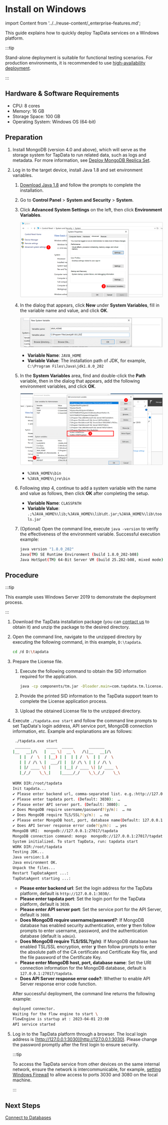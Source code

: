 # Install on Windows

import Content from '../../reuse-content/_enterprise-features.md';

<Content />

This guide explains how to quickly deploy TapData services on a Windows platform.

:::tip

Stand-alone deployment is suitable for functional testing scenarios. For production environments, it is recommended to use [high-availability deployment](../../administration/production-deploy/install-tapdata-ha.md).

:::

## Hardware & Software Requirements

- CPU: 8 cores
- Memory: 16 GB
- Storage Space: 100 GB
- Operating System: Windows OS (64-bit)

## Preparation

1. Install MongoDB (version 4.0 and above), which will serve as the storage system for TapData to run related data, such as logs and metadata. For more information, see [Deploy MongoDB Replica Set](../../administration/production-deploy/install-replica-mongodb.md).

2. Log in to the target device, install Java 1.8 and set environment variables.

   1. [Download Java 1.8](https://www.oracle.com/java/technologies/javase/javase8-archive-downloads.html) and follow the prompts to complete the installation.

   2. Go to **Control Panel** > **System and Security** > **System**.

   3. Click **Advanced System Settings** on the left, then click **Environment Variables**.

      ![Select Environment Variables](../../images/select_system_env.png)

   4. In the dialog that appears, click **New** under **System Variables**, fill in the variable name and value, and click **OK**.

      ![Add Variable](../../images/add_system_env.png)

      - **Variable Name**: `JAVA_HOME`
      - **Variable Value**: The installation path of JDK, for example, `C:\Program Files\Java\jdk1.8.0_202`

   5. In the **System Variables** area, find and double-click the **Path** variable, then in the dialog that appears, add the following environment variables, and click **OK**.

      ![Edit Variable](../../images/edit_system_env.png)

      - `%JAVA_HOME%\bin`
      - `%JAVA_HOME%\jre\bin`

   6. Following step 4, continue to add a system variable with the name and value as follows, then click **OK** after completing the setup.

      - **Variable Name**: `CLASSPATH`
      - **Variable Value**: `.;%JAVA_HOME%\lib;%JAVA_HOME%\lib\dt.jar;%JAVA_HOME%\lib\tools.jar`

   7. (Optional) Open the command line, execute `java -version` to verify the effectiveness of the environment variable. Successful execution example:

      ```bash
      java version "1.8.0_202"
      Java(TM) SE Runtime Environment (build 1.8.0_202-b08)
      Java HotSpot(TM) 64-Bit Server VM (build 25.202-b08, mixed mode)
      ```



## Procedure

:::tip

This example uses Windows Server 2019 to demonstrate the deployment process.

:::

1. Download the TapData installation package (you can [contact us](mailto:team@tapdata.io) to obtain it) and unzip the package to the desired directory.

2. Open the command line, navigate to the unzipped directory by executing the following command, in this example, `D:\tapdata`.

   ```bash
   cd /d D:\tapdata
   ```

3. Prepare the License file.

   1. Execute the following command to obtain the SID information required for the application.

      ```bash
      java -cp components/tm.jar -Dloader.main=com.tapdata.tm.license.util.SidGenerator org.springframework.boot.loader.PropertiesLauncher
      ```

   2. Provide the printed SID information to the TapData support team to complete the License application process.

   3. Upload the obtained License file to the unzipped directory.

2. Execute `./tapdata.exe start` and follow the command line prompts to set TapData's login address, API service port, MongoDB connection information, etc. Example and explanations are as follows:

   ```bash
    ./tapdata.exe start
    _______       _____  _____       _______
   |__   __|/\   |  __ \|  __ \   /\|__   __|/\    
      | |  /  \  | |__) | |  | | /  \  | |  /  \   
      | | / /\ \ |  ___/| |  |/ /\ \ | | / /\ \  
      | |/ ____ \| |    | |__| / ____ \| |/ ____ \ 
      |_/_/    \_\_|    |_____/_/    \_\_/_/    \_\
   
   WORK DIR:/root/tapdata
   Init tapdata...
   ✔ Please enter backend url, comma-separated list. e.g.:http://127.0.0.1:3030/ (Default: http://127.0.0.1:3030/):  …
   ✔ Please enter tapdata port. (Default: 3030):  …
   ✔ Please enter API server port. (Default: 3080):  …
   ✔ Does MongoDB require username/password?(y/n):  … no
   ✔ Does MongoDB require TLS/SSL?(y/n):  … no
   ✔ Please enter MongoDB host, port, database name(Default: 127.0.0.1:27017/tapdata):  …
   ✔ Does API Server response error code?(y/n):  … yes
   MongoDB URI:  mongodb://127.0.0.1:27017/tapdata
   MongoDB connection command: mongo  mongodb://127.0.0.1:27017/tapdata
   System initialized. To start TapData, run: tapdata start
   WORK DIR:/root/tapdata
   Testing JDK...
   Java version:1.8
   Java environment OK.
   Unpack the files...
   Restart TapDataAgent ...:
   TapDataAgent starting ...:
   ```

   * **Please enter backend url**: Set the login address for the TapData platform, default is `http://127.0.0.1:3030/`.
   * **Please enter tapdata port**: Set the login port for the TapData platform, default is `3030`.
   * **Please enter API server port**: Set the service port for the API Server, default is `3080`.
   * **Does MongoDB require username/password?**: If MongoDB database has enabled security authentication, enter **y** then follow prompts to enter username, password, and the authentication database (default is `admin`).
   * **Does MongoDB require TLS/SSL?(y/n)**: If MongoDB database has enabled TSL/SSL encryption, enter **y** then follow prompts to enter the absolute path of the CA certificate and Certificate Key file, and the file password of the Certificate Key.
   * **Please enter MongoDB host, port, database name**: Set the URI connection information for the MongoDB database, default is `127.0.0.1:27017/tapdata`.
   * **Does API Server response error code?**: Whether to enable API Server response error code function.

   After successful deployment, the command line returns the following example:

   ```bash
   deployed connector.
   Waiting for the flow engine to start \
   FlowEngine is startup at : 2023-04-01 23:00
   API service started
   ```

3. Log in to the TapData platform through a browser. The local login address is [http://127.0.0.1:3030](http://127.0.0.1:3030). Please change the password promptly after the first login to ensure security.

   :::tip

   To access the TapData service from other devices on the same internal network, ensure the network is intercommunicable, for example, [setting Windows Firewall](https://learn.microsoft.com/en-us/windows/security/threat-protection/windows-firewall/configure-the-windows-firewall-to-allow-sql-server-access) to allow access to ports 3030 and 3080 on the local machine.

   :::



## Next Steps

[Connect to Databases](../../quick-start/connect-database.md)